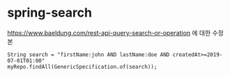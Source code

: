 # spring-search
https://www.baeldung.com/rest-api-query-search-or-operation 에 대한 수정본

```
String search = "firstName:john AND lastName:doe AND createdAt>=2019-07-01T01:00"
myRepo.findAll(GenericSpecification.of(search));
```
